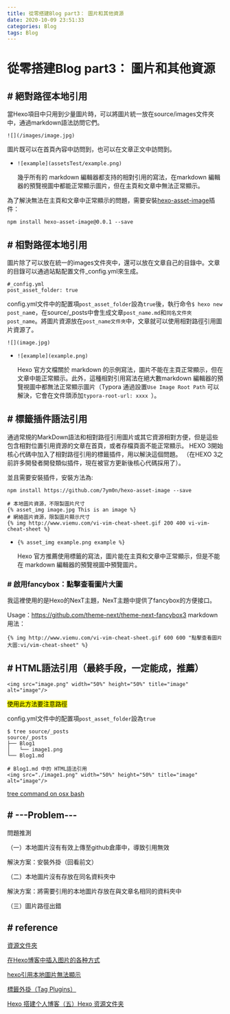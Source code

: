 ```yaml
---
title: 從零搭建Blog part3： 圖片和其他資源
date: 2020-10-09 23:51:33
categories: Blog
tags: Blog
---
```

# 從零搭建Blog part3： 圖片和其他資源

## # 絕對路徑本地引用

當Hexo項目中只用到少量圖片時，可以將圖片統一放在source/images文件夾中，通過markdown語法訪問它們。

```
![](/images/image.jpg)
```

圖片既可以在首頁內容中訪問到，也可以在文章正文中訪問到。

- `![example](assetsTest/example.png)`

  幾乎所有的 markdown 編輯器都支持的相對引用的寫法，在markdown 編輯器的預覽視圖中都能正常顯示圖片，但在主頁和文章中無法正常顯示。

為了解決無法在主頁和文章中正常顯示的問題，需要安裝[hexo-asset-image](https://github.com/xcodebuild/hexo-asset-image)插件：

```shell
npm install hexo-asset-image@0.0.1 --save
```
<!--more-->



## # 相對路徑本地引用

圖片除了可以放在統一的images文件夾中，還可以放在文章自己的目錄中。文章的目錄可以通過站點配置文件_config.yml來生成。

`````_
#_config.yml
post_asset_folder: true
`````

config.yml文件中的配置項`post_asset_folder`設為`true`後，執行命令`$ hexo new post_nam`e，在source/_posts中會生成文章`post_name.md`和`同名文件夾post_name`。將圖片資源放在`post_name文件夾`中，文章就可以使用相對路徑引用圖片資源了。

```
![](image.jpg)
```

- `![example](example.png)`

  Hexo 官方文檔關於 markdown 的示例寫法，圖片不能在主頁正常顯示，但在文章中能正常顯示。此外，這種相對引用寫法在絕大數markdown 編輯器的預覽視圖中都無法正常顯示圖片（Typora 通過設置`Use Image Root Path` 可以解決，它會在文件頭添加`typora-root-url: xxxx `）。




## # 標籤插件語法引用

通過常規的MarkDown語法和相對路徑引用圖片或其它資源相對方便，但是這些包含相對位置引用資源的文章在首頁，或者存檔頁面不能正常顯示。 HEXO 3開始核心代碼中加入了相對路徑引用的標籤插件，用以解決這個問題。 （在HEXO 3之前許多開發者開發類似插件，現在被官方更新後核心代碼採用了）。

並且需要安裝插件，安裝方法為:

```
npm install https://github.com/7ym0n/hexo-asset-image --save
```

```
# 本地圖片資源，不限製圖片尺寸
{% asset_img image.jpg This is an image %}
# 網絡圖片資源，限製圖片顯示尺寸
{% img http://www.viemu.com/vi-vim-cheat-sheet.gif 200 400 vi-vim-cheat-sheet %}
```

- `{% asset_img example.png example %}`

  Hexo 官方推薦使用標籤的寫法，圖片能在主頁和文章中正常顯示，但是不能在 markdown 編輯器的預覽視圖中預覽圖片。
  

### # 啟用fancybox：點擊查看圖片大圖

我這裡使用的是Hexo的NexT主題，NexT主題中提供了fancybox的方便接口。

Usage：https://github.com/theme-next/theme-next-fancybox3
markdown用法：

```
{% img http://www.viemu.com/vi-vim-cheat-sheet.gif 600 600 "點擊查看圖片大圖:vi/vim-cheat-sheet" %}
```



## # HTML語法引用（最終手段，一定能成，推薦）

```
<img src="image.png" width="50%" height="50%" title="image" alt="image"/>
```

<mark>使用此方法要注意路徑</mark>

config.yml文件中的配置項`post_asset_folder`設為`true`

```
$ tree source/_posts 
source/_posts
├── Blog1
│   └── image1.png
└── Blog1.md

# Blog1.md 中的 HTML語法引用
<img src="./image1.png" width="50%" height="50%" title="image" alt="image"/>
```

[tree command on osx bash](https://stackoverflow.com/questions/8304172/tree-command-on-osx-bash)



## # ---Problem---

問題推測

（一）本地圖片沒有有效上傳至github倉庫中，導致引用無效

解決方案：安裝外掛（回看前文）

（二）本地圖片沒有存放在同名資料夾中

解決方案：將需要引用的本地圖片存放在與文章名相同的資料夾中

（三）圖片路徑出錯



## # reference

[資源文件夾](https://hexo.io/zh-cn/docs/asset-folders.html)

[在Hexo博客中插入图片的各种方式](https://fuhailin.github.io/Hexo-images/)

[hexo引用本地圖片無法顯示](https://www.itread01.com/content/1542264790.html)

[標籤外掛（Tag Plugins）](https://hexo.io/zh-tw/docs/tag-plugins.html)

[Hexo 搭建个人博客（五）Hexo 资源文件夹](https://blog.csdn.net/qq_32767041/article/details/103283522)